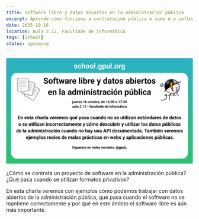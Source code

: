 ```yaml
---
title: Software libre y datos abiertos en la administración pública
excerpt: Aprende cómo funciona a contratación pública e como é o software da administración
date: 2025-10-16
location: Aula 2.12, Facultade de Informática
tags: [School]
status: upcoming
---
```


![](poster-administracion.png)

¿Cómo se contrata un proyecto de software en la administración pública?¿Qué pasa cuando se utilizan formatos privativos?

En esta charla veremos con ejemplos cómo podemos trabajar con datos abiertos de la administración pública, qué pasa cuando el software no se mantiene correctamente y por qué en este ámbito el software libre es aún más importante.
